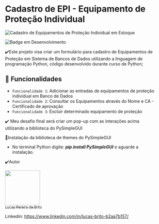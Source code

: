 <h1 aling="Center"> Cadastro de EPI - Equipamento de Proteção Individual </h1>

![Cadastro de Equipamentos de Proteção Individual em Estoque](https://user-images.githubusercontent.com/102773368/163396780-2f6a7ff6-6dad-405c-b3a0-f4a4f30caa7d.png)

![Badge em Desenvolvimento](http://img.shields.io/static/v1?label=STATUS&message=EM%20DESENVOLVIMENTO&color=GREEN&style=for-the-badge)

✔️Este projeto visa criar um formulário para cadastro de Equipamentos de Proteção em Sistema de Bancos de Dados utilizando a linguagem de programação Python, código desenvolvido durante curso de Python;

## :hammer: Funcionalidades

- `Funcionalidade 1`: Adicionar as entradas de equipamentos de proteção individual em Banco de Dados
- `Funcionalidade 2`: Consultar os Equipamentos através do Nome e CA - Certificado de aprovação
- `Funcionalidade 3`: Excluir determinado equipamento de proteção

✔️ Meu desafio final será criar um pop-up com as interações acima utilizando a biblioteca do PySimpleGUI


📁Instalação da biblioteca de themes do PySimpleGUI 
  - No terminal Python digite: ***pip install PySimpleGUI*** e aguarde a instalação.
  

✔️Autor

[<img src="https://avatars.githubusercontent.com/u/102773368?v=4" width=115><br><sub>Lucas Pereira de Brito</sub>](https://github.com/LucasBrito7)

Linkedin: https://www.linkedin.com/in/lucas-brito-b2aa7b157/
